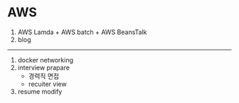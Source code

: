 # AWS

1. AWS Lamda + AWS batch + AWS BeansTalk
2. blog

-----

1. docker networking
2. interview prapare
    - 경력직 면접 
    - recuiter view
3. resume modify


